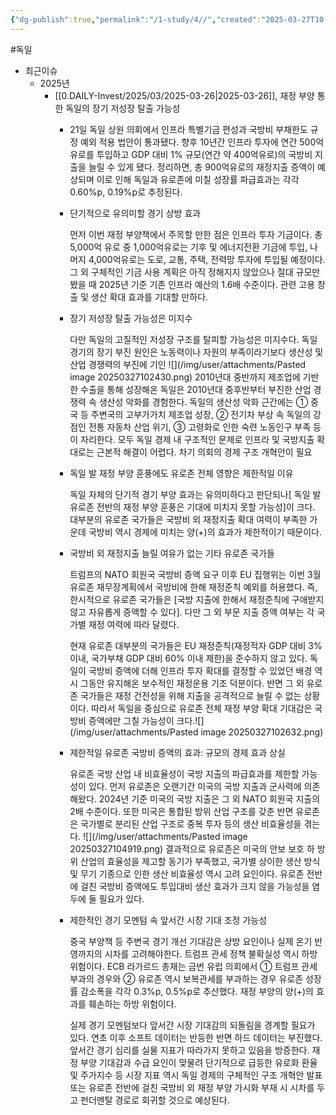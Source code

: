 ```yaml
---
{"dg-publish":true,"permalink":"/1-study/4//","created":"2025-03-27T10:01:55.654+09:00","updated":"2025-06-03T20:07:22.335+09:00"}
---
```


#독일

- 최근이슈
	- 2025년
		- [[0.DAILY-Invest/2025/03/2025-03-26\|2025-03-26]], 재정 부양 통한 독일의 장기 저성장 탈출 가능성
			- 21일 독일 상원 의회에서 인프라 특별기금 편성과 국방비 부채한도 규정 예외 적용 법안이 통과됐다. 향후 10년간 인프라 투자에 연간 500억유로를 투입하고 GDP 대비 1% 규모(연간 약 400억유로)의 국방비 지출을 늘릴 수 있게 됐다. 정리하면, 총 900억유로의 재정지출 증액이 예상되며 이로 인해 독일과 유로존에 미칠 성장률 파급효과는 각각 0.60%p, 0.19%p로 추정된다.
			  
			- 단기적으로 유의미할 경기 상방 효과
			  
			  먼저 이번 재정 부양책에서 주목할 만한 점은 인프라 투자 기금이다. 총 5,000억 유로 중 1,000억유로는 기후 및 에너지전환 기금에 투입, 나머지 4,000억유로는 도로, 교통, 주택, 전력망 투자에 투입될 예정이다. 그 외 구체적인 기금 사용 계획은 아직 정해지지 않았으나 절대 규모만 봤을 때 2025년 기준 기존 인프라 예산의 1.6배 수준이다. 관련 고용 창출 및 생산 확대 효과를 기대할 만하다.
			  
			- 장기 저성장 탈출 가능성은 미지수
			  
			  다만 독일의 고질적인 저성장 구조를 탈피할 가능성은 미지수다. 독일 경기의 장기 부진 원인은 노동력이나 자원의 부족이라기보다 생산성 및 산업 경쟁력의 부진에 기인
			  ![](/img/user/attachments/Pasted image 20250327102430.png)
			  2010년대 중반까지 제조업에 기반한 수출을 통해 성장해온 독일은 2010년대 중후반부터 부진한 산업 경쟁력 속 생산성 악화를 경험한다. 독일의 생산성 악화 근간에는 ① 중국 등 주변국의 고부가가치 제조업 성장, ② 전기차 부상 속 독일의 강점인 전통 자동차 산업 위기, ③ 고령화로 인한 숙련 노동인구 부족 등이 자리한다. 모두 독일 경제 내 구조적인 문제로 인프라 및 국방지출 확대로는 근본적 해결이 어렵다. 차기 의회의 경제 구조 개혁안이 필요
			  
			- 독일 발 재정 부양 훈풍에도 유로존 전체 영향은 제한적일 이유
			  
			  독일 자체의 단기적 경기 부양 효과는 유의미하다고 판단되나[ 독일 발 유로존 전반의 재정 부양 훈풍은 기대에 미치지 못할 가능성]이 크다. 대부분의 유로존 국가들은 국방비 외 재정지출 확대 여력이 부족한 가운데 국방비 역시 경제에 미치는 양(+)의 효과가 제한적이기 때문이다.
			  
			- 국방비 외 재정지출 늘릴 여유가 없는 기타 유로존 국가들
			  
			  트럼프의 NATO 회원국 국방비 증액 요구 이후 EU 집행위는 이번 3월 유로존 재무장계획에서 국방비에 한해 재정준칙 예외를 허용했다. 즉, 한시적으로 유로존 국가들은 [국방 지출에 한해서 재정준칙에 구애받지 않고 자유롭게 증액할 수 있다]. 다만 그 외 부문 지출 증액 여부는 각 국가별 재정 여력에 따라 달렸다.
			  
			  현재 유로존 대부분의 국가들은 EU 재정준칙(재정적자 GDP 대비 3% 이내, 국가부채 GDP 대비 60% 이내 제한)을 준수하지 않고 있다. 독일이 국방비 증액에 더해 인프라 투자 확대를 결정할 수 있었던 배경 역시 그동안 유지해온 보수적인 재정운용 기조 덕분이다. 반면 그 외 유로존 국가들은 재정 건전성을 위해 지출을 공격적으로 늘릴 수 없는 상황이다. 따라서 독일을 중심으로 유로존 전체 재정 부양 확대 기대감은 국방비 증액에만 그칠 가능성이 크다.![](/img/user/attachments/Pasted image 20250327102632.png)
			  
			- 제한적일 유로존 국방비 증액의 효과: 규모의 경제 효과 상실
			  
			  유로존 국방 산업 내 비효율성이 국방 지출의 파급효과를 제한할 가능성이 있다. 먼저 유로존은 오랜기간 미국의 국방 지출과 군사력에 의존해왔다. 2024년 기준 미국의 국방 지출은 그 외 NATO 회원국 지출의 2배 수준이다. 또한 미국은 통합된 방위 산업 구조를 갖춘 반면 유로존은 국가별로 분리된 산업 구조로 중복 투자 등의 생산 비효율성을 겪는다.
			  ![](/img/user/attachments/Pasted image 20250327104919.png)
			  결과적으로 유로존은 미국의 안보 보호 하 방위 산업의 효율성을 제고할 동기가 부족했고, 국가별 상이한 생산 방식 및 무기 기종으로 인한 생산 비효율성 역시 고려 요인이다. 유로존 전반에 걸친 국방비 증액에도 투입대비 생산 효과가 크지 않을 가능성을 염두에 둘 필요가 있다.
			  
			- 제한적인 경기 모멘텀 속 앞서간 시장 기대 조정 가능성
			  
			  중국 부양책 등 주변국 경기 개선 기대감은 상방 요인이나 실제 온기 반영까지의 시차를 고려해야한다. 트럼프 관세 정책 불확실성 역시 하방 위험이다. ECB 라가르드 총재는 금번 유럽 의회에서 ① 트럼프 관세 부과의 경우와 ② 유로존 역시 보복관세를 부과하는 경우 유로존 성장률 감소폭을 각각 0.3%p, 0.5%p로 추산했다. 재정 부양의 양(+)의 효과를 훼손하는 하방 위험이다.
			  
			  실제 경기 모멘텀보다 앞서간 시장 기대감의 되돌림을 경계할 필요가 있다. 연초 이후 소프트 데이터는 반등한 반면 하드 데이터는 부진했다. 앞서간 경기 심리를 실물 지표가 따라가지 못하고 있음을 방증한다. 재정 부양 기대감과 수급 요인이 맞물려 단기적으로 급등한 유로화 환율 및 주가지수 등 시장 지표 역시 독일 경제의 구체적인 구조 개혁안 발표 또는 유로존 전반에 걸친 국방비 외 재정 부양 가시화 부재 시 시차를 두고 펀더멘탈 경로로 회귀할 것으로 예상된다.
